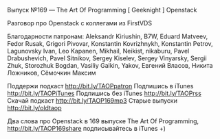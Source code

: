 Выпуск №169 — The Art Of Programming [ Geeknight ] Openstack

Разговор про Openstack с коллегами из FirstVDS

Благодарности патронам:
Aleksandr Kiriushin, B7W, Eduard Matveev, Fedor Rusak, Grigori Pivovar, Konstantin Kovrizhnykh, Konstantin Petrov, Lagunovsky Ivan, Leo Kapanen, Mikhail, Neikist, nikaburu, Pavel Drabushevich, Pavel Sitnikov, Sergey Kiselev, Sergey Vinyarsky, Sergii Zhuk, Storozhuk Bogdan, Vasiliy Galkin, Yakov, Евгений Власов, Никита Ложников, Сёмочкин Максим
  
Поддержи подкаст http://bit.ly/TAOPpatron
Подпишись в iTunes http://bit.ly/TAOPiTunes
Подпишись без iTunes http://bit.ly/TAOPrss
Скачай подкаст http://bit.ly/TAOP169mp3
Старые выпуски http://bit.ly/oldtaop

Два слова про Openstack в 169 выпуске The Art Of Programming, http://bit.ly/TAOP169share подписывайтесь в iTunes +) 



